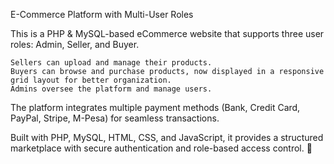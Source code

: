 E-Commerce Platform with Multi-User Roles

This is a PHP & MySQL-based eCommerce website that supports three user roles: Admin, Seller, and Buyer.

    Sellers can upload and manage their products.
    Buyers can browse and purchase products, now displayed in a responsive grid layout for better organization.
    Admins oversee the platform and manage users.

The platform integrates multiple payment methods (Bank, Credit Card, PayPal, Stripe, M-Pesa) for seamless transactions.

Built with PHP, MySQL, HTML, CSS, and JavaScript, it provides a structured marketplace with secure authentication and role-based access control. 🚀
